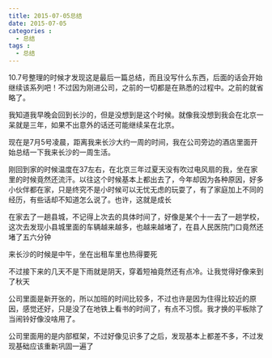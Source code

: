 ```yaml
---
title: 2015-07-05总结
date: 2015-07-05
categories : 
  - 总结
tags : 
  - 总结
---
```


10.7号整理的时候才发现这是最后一篇总结，而且没写什么东西，后面的话会开始继续该系列吧！不过因为刚进公司，之前的一切都是在熟悉的过程中。之前的就省略了。

我知道我早晚会回到长沙的，但是没想到是这个时候。就像我没想到我会在北京一呆就是三年，如果不出意外的话还可能继续呆在北京。

现在是7月5号凌晨，距离我来长沙大约一周的时间，我在公司旁边的酒店里面开始总结一下我来长沙的一周生活。

刚回到家的时候温度在37左右，在北京三年过夏天没有吹过电风扇的我，坐在家里的时候竟然还流汗。以往这个时候基本上都出去了，今年却因为各种原因，好多小伙伴都在家，只是终究不是小时候可以无忧无虑的玩耍了，有了家庭加上不同的经历，有些话却不知道怎么说了。也许，这就是成长

在家去了一趟县城，不记得上次去的具体时间了，好像是某个十一去了一趟学校，这次去发现小县城里面的车辆越来越多，也越来越堵了，在县人民医院门口竟然还堵了五六分钟

来长沙的时候是中午，坐在出租车里也热得要死

不过接下来的几天不是下雨就是阴天，穿着短袖竟然还有点冷。让我觉得好像来到了秋天

公司里面是新开张的，所以加班的时间比较多，不过也许是因为住得比较近的原因，感觉还好，只是没了在地铁上看书的时间了，有点不习惯。我才换的平板除了当闹铃好像没啥用了。

公司里面用的是内部框架，不过好像见识多了之后，发现基本上都差不多，不过发现基础应该重新巩固一遍了

